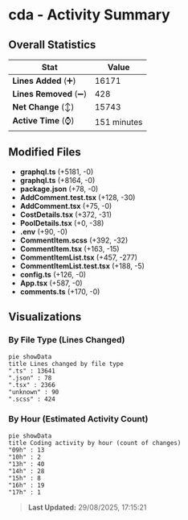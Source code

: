 # cda - Activity Summary 

## Overall Statistics

| Stat                   | Value                                                             |
| ---------------------- | ----------------------------------------------------------------- |
| **Lines Added** (➕)   | 16171                                          |
| **Lines Removed** (➖) | 428                                        |
| **Net Change** (↕)    | 15743                |
| **Active Time** (⌚)   | 151 minutes |


## Modified Files
- **graphql.ts** (+5181, -0)
- **graphql.ts** (+8164, -0)
- **package.json** (+78, -0)
- **AddComment.test.tsx** (+128, -30)
- **AddComment.tsx** (+75, -0)
- **CostDetails.tsx** (+372, -31)
- **PoolDetails.tsx** (+0, -38)
- **.env** (+90, -0)
- **CommentItem.scss** (+392, -32)
- **CommentItem.tsx** (+163, -15)
- **CommentItemList.tsx** (+457, -277)
- **CommentItemList.test.tsx** (+188, -5)
- **config.ts** (+126, -0)
- **App.tsx** (+587, -0)
- **comments.ts** (+170, -0)

## Visualizations

### By File Type (Lines Changed)

```mermaid
pie showData
title Lines changed by file type
".ts" : 13641
".json" : 78
".tsx" : 2366
"unknown" : 90
".scss" : 424
```

### By Hour (Estimated Activity Count)

```mermaid
pie showData
title Coding activity by hour (count of changes)
"09h" : 13
"10h" : 2
"13h" : 40
"14h" : 28
"15h" : 8
"16h" : 19
"17h" : 1
```


> **Last Updated:** 29/08/2025, 17:15:21